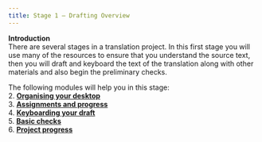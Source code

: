 ```yaml
---
title: Stage 1 – Drafting Overview
---
```

**Introduction**  
There are several stages in a translation project. In this first stage you will use many of the resources to ensure that you understand the source text, then you will draft and keyboard the text of the translation along with other materials and also begin the preliminary checks.

The following modules will help you in this stage:  
2. [**Organising your desktop**](2.OD.md)  
3. [**Assignments and progress**](3.PP1.md)   
4. [**Keyboarding your draft**](4.KD.md)  
5. [**Basic checks**](5.BC1.md)  
6. [**Project progress**](6.PP2.md)  
